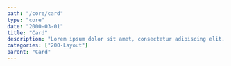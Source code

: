 ```yaml
---
path: "/core/card"
type: "core"
date: "2000-03-01"
title: "Card"
description: "Lorem ipsum dolor sit amet, consectetur adipiscing elit. Nunc tempus laoreet leo sit amet iaculis."
categories: ["200-Layout"]
parent: "Card"
---
```


